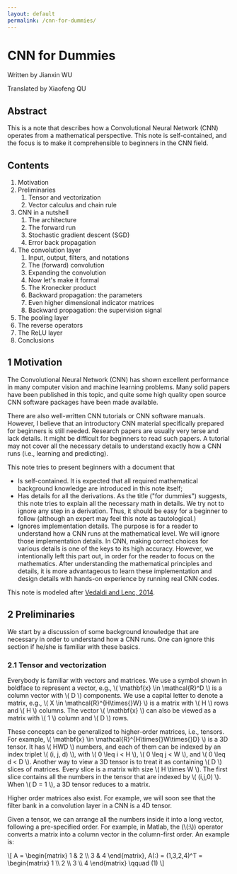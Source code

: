 ```yaml
---
layout: default
permalink: /cnn-for-dummies/
---
```


# CNN for Dummies #

Written by Jianxin WU

Translated by Xiaofeng QU

## Abstract ##

This is a note that describes how a Convolutional Neural Network (CNN) operates from a mathematical perspective. This note is self-contained, and the focus is to make it comprehensible to beginners in the CNN field.

## Contents ##

1. Motivation
2. Preliminaries
   1. Tensor and vectorization
   2. Vector calculus and chain rule
3. CNN in a nutshell
   1. The architecture
   2. The forward run
   3. Stochastic gradient descent (SGD)
   4. Error back propagation
4. The convolution layer
   1. Input, output, filters, and notations
   2. The (forward) convolution
   3. Expanding the convolution
   4. Now let's make it formal
   5. The Kronecker product
   6. Backward propagation: the parameters
   7. Even higher dimensional indicator matrices
   8. Backward propagation: the supervision signal 
5. The pooling layer
6. The reverse operators
7. The ReLU layer
8. Conclusions

## 1 Motivation ##

The Convolutional Neural Network (CNN) has shown excellent performance in many computer vision and machine learning problems. Many solid papers have been published in this topic, and quite some high quality open source CNN software packages have been made available.

There are also well-written CNN tutorials or CNN software manuals. However, I believe that an introductory CNN material specifically prepared for beginners is still needed. Research papers are usually very terse and lack details. It might be difficult for beginners to read such papers. A tutorial may not cover all the necessary details to understand exactly how a CNN runs (i.e., learning and predicting).

This note tries to present beginners with a document that

+ Is self-contained. It is expected that all required mathematical background knowledge are introduced in this note itself;
+ Has details for all the derivations. As the title ("for dummies") suggests, this note tries to explain all the necessary math in details. We try not to ignore any step in a derivation. Thus, it should be easy for a beginner to follow (although an expert may feel this note as tautological.)
+ Ignores implementation details. The purpose is for a reader to understand how a CNN runs at the mathematical level. We will ignore those implementation details. In CNN, making correct choices for various details is one of the keys to its high accuracy. However, we intentionally left this part out, in order for the reader to focus on the mathematics. After understanding the mathematical principles and details, it is more advantageous to learn these implementation and design details with hands-on experience by running real CNN codes.

This note is modeled after [Vedaldi and Lenc, 2014](http://arxiv.org/abs/1412.4564).

## 2 Preliminaries ##

We start by a discussion of some background knowledge that are necessary in
order to understand how a CNN runs. One can ignore this section if he/she is
familiar with these basics.

### 2.1 Tensor and vectorization ###

Everybody is familiar with vectors and matrices.
We use a symbol shown in boldface to represent a vector, e.g., \\( \\mathbf{x} \\in \\mathcal{R}^D \\) is a column vector with \\( D \\) components.
We use a capital letter to denote a matrix, e.g., \\( X \\in \\mathcal{R}^{H\\times{}W} \\) is a matrix with \\( H \\) rows and \\( H \\) columns. The vector \\( \\mathbf{x} \\) can also be viewed as a matrix with \\( 1 \\) column and \\( D \\) rows.

These concepts can be generalized to higher-order matrices, i.e., tensors.
For example, \\( \\mathbf{x} \\in \\mathcal{R}^{H\\times{}W\\times{}D} \\) is a 3D tensor.
It has \\( HWD \\) numbers, and each of them can be indexed by an index triplet \\( (i, j, d) \\), with \\( 0 \\leq i \< H \\), \\( 0 \\leq j \< W \\), and \\( 0 \\leq d \< D \\).
Another way to view a 3D tensor is to treat it as containing \\( D \\) slices of matrices.
Every slice is a matrix with size \\( H \\times W \\).
The first slice contains all the numbers in the tensor that are indexed by \\( (i,j,0) \\).
When \\( D = 1 \\), a 3D tensor reduces to a matrix.

Higher order matrices also exist.
For example, we will soon see that the filter bank in a convolution layer in a CNN is a 4D tensor.

Given a tensor, we can arrange all the numbers inside it into a long vector, following a pre-specified order.
For example, in Matlab, the (\\(:\\)) operator converts a matrix into a column vector in the column-first order.
An example is:

\\[
A = \\begin{matrix}
1 & 2 \\\\
3 & 4
\\end{matrix},
A(:) = (1,3,2,4)^T = \\begin{matrix}
1 \\\\
2 \\\\
3 \\\\
4
\\end{matrix} \\qquad (1)
\\]